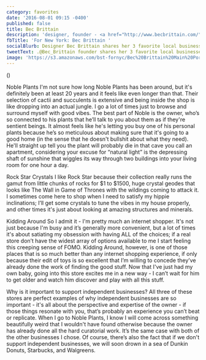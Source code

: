 ```yaml
---
category: favorites
date: '2016-08-01 09:15 -0400'
published: false
title: Bec Brittain
description: 'designer, founder - <a href="http://www.becbrittain.com/">Bec Brittain</a>'
fbTitle: 'For New York: Bec Brittain '
socialBlurb: Designer Bec Brittain shares her 3 favorite local businesses in NYC.
tweetText: .@Bec_Brittain founder shares her 3 favorite local businesses in NYC.
image: 'https://s3.amazonaws.com/bst-fornyc/Bec%20Brittain%20Main%20Portrait.jpg'
---
```

 ()

Noble Plants
I'm not sure how long Noble Plants has been around, but it's definitely been at least 20 years and it feels like even longer than that. Their selection of cactii and succulents is extensive and being inside the shop is like dropping into an actual jungle. I go a lot of times just to browse and surround myself with good vibes. The best part of Noble is the owner, who’s so connected to his plants that he’ll talk to you about them as if they're sentient beings. It almost feels like he's letting you buy one of his personal plants because he’s so meticulous about making sure that it's going to a good home (in the sense that he doesn't bullshit about what they need). He'll straight up tell you the plant will probably die in that cave you call an apartment, considering your excuse for “natural light” is the depressing shaft of sunshine that wiggles its way through two buildings into your living room for one hour a day.

Rock Star Crystals
I like Rock Star because their collection really runs the gamut from little chunks of rocks for $1 to $1500, huge crystal geodes that looks like The Wall in Game of Thrones with the wildings coming to attack it. I sometimes come here to shop when I need to satisfy my hippie inclinations; I’ll get some crystals to tune the vibes in my house properly, and other times it's just about looking at amazing structures and minerals.  

Kidding Around
So I admit it - I'm pretty much an internet shopper. It's not just because I'm busy and it’s generally more convenient, but a lot of times it's about satiating my obsession with having ALL of the choices; if a real store don’t have the widest array of options available to me I start feeling this creeping sense of FOMO. Kidding Around, however, is one of those places that is so much better than any internet shopping experience, if only because their edit of toys is so excellent that I’m willing to concede they’ve already done the work of finding the good stuff. Now that I've just had my own baby, going into this store excites me in a new way - I can’t wait for him to get older and watch him discover and play with all this stuff.

Why is it important to support independent businesses?
All three of these stores are perfect examples of why independent businesses are so important - it's all about the perspective and expertise of the owner - if those things resonate with you, that’s probably an experience you can’t beat or replicate. When I go to Noble Plants, I know I will come across something beautifully weird that I wouldn't have found otherwise because the owner has already done all the hard curatorial work. It’s the same case with both of the other businesses I chose. Of course, there’s also the fact that if we don't support independent businesses, we will soon drown in a sea of Dunkin Donuts, Starbucks, and Walgreens.
